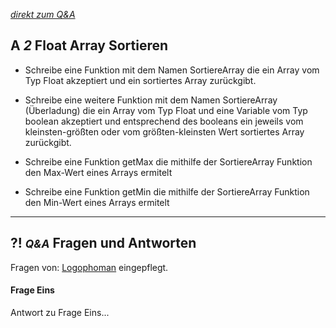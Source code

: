 *[direkt zum Q&A](#-qa-fragen-und-antworten)*

## **A _2_** Float Array Sortieren

- Schreibe eine Funktion mit dem Namen SortiereArray die ein Array vom Typ Float akzeptiert und ein sortiertes Array zurückgibt.

- Schreibe eine weitere Funktion mit dem Namen SortiereArray (Überladung) die ein Array vom Typ Float und eine Variable vom Typ boolean akzeptiert und entsprechend des booleans ein jeweils vom kleinsten-größten oder vom größten-kleinsten Wert sortiertes Array zurückgibt.

- Schreibe eine Funktion getMax die mithilfe der SortiereArray Funktion den Max-Wert eines Arrays ermitelt

- Schreibe eine Funktion getMin die mithilfe der SortiereArray Funktion den Min-Wert eines Arrays ermitelt


---

## **?! _<small>Q&A</small>_** Fragen und Antworten

Fragen von: [Logophoman](https://github.com/Logophoman) eingepflegt.

#### Frage Eins
Antwort zu Frage Eins...

